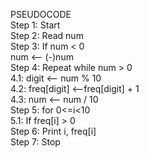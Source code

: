PSEUDOCODE  
Step 1: Start   
Step 2: Read num   
Step 3: If num < 0  
             num <-- (-)num   
Step 4: Repeat while num > 0  
           4.1: digit <-- num % 10     
           4.2: freq[digit] <--freq[digit] + 1    
           4.3: num <-- num / 10    
Step 5: for 0<=i<10   
           5.1: If freq[i] > 0    
Step 6: Print i, freq[i]   
Step 7: Stop

